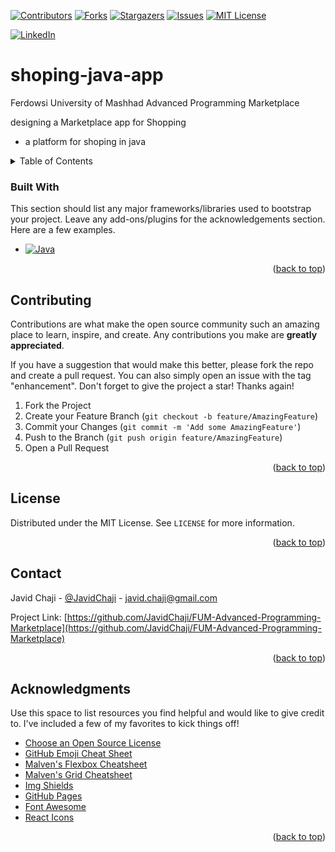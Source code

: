 <a name="readme-top"></a>


[![Contributors][contributors-shield]][contributors-url]
[![Forks][forks-shield]][forks-url]
[![Stargazers][stars-shield]][stars-url]
[![Issues][issues-shield]][issues-url]
[![MIT License][license-shield]][license-url]



[![LinkedIn][linkedin-shield]][javid-linkedin-url]

# shoping-java-app

Ferdowsi University of Mashhad Advanced Programming Marketplace

designing a Marketplace app for Shopping 
  - a platform for shoping in java



<!-- TABLE OF CONTENTS -->
<details>
  <summary>Table of Contents</summary>
  <ol>
    <li>
      <a href="#about-the-project">About The Project</a>
      <ul>
        <li><a href="#built-with">Built With</a></li>
      </ul>
    </li>
    <li>
      <a href="#getting-started">Getting Started</a>
      <ul>
        <li><a href="#prerequisites">Prerequisites</a></li>
        <li><a href="#installation">Installation</a></li>
      </ul>
    </li>
    <li><a href="#usage">Usage</a></li>
    <li><a href="#roadmap">Roadmap</a></li>
    <li><a href="#contributing">Contributing</a></li>
    <li><a href="#license">License</a></li>
    <li><a href="#contact">Contact</a></li>
    <li><a href="#acknowledgments">Acknowledgments</a></li>
  </ol>
</details>






### Built With

This section should list any major frameworks/libraries used to bootstrap your project. Leave any add-ons/plugins for the acknowledgements section. Here are a few examples.

* [![Java][Java.com]][Java-url]

<p align="right">(<a href="#readme-top">back to top</a>)</p>






<!-- CONTRIBUTING -->
## Contributing

Contributions are what make the open source community such an amazing place to learn, inspire, and create. Any contributions you make are **greatly appreciated**.

If you have a suggestion that would make this better, please fork the repo and create a pull request. You can also simply open an issue with the tag "enhancement".
Don't forget to give the project a star! Thanks again!

1. Fork the Project
2. Create your Feature Branch (`git checkout -b feature/AmazingFeature`)
3. Commit your Changes (`git commit -m 'Add some AmazingFeature'`)
4. Push to the Branch (`git push origin feature/AmazingFeature`)
5. Open a Pull Request

<p align="right">(<a href="#readme-top">back to top</a>)</p>




<!-- LICENSE -->
## License

Distributed under the MIT License. See `LICENSE` for more information.

<p align="right">(<a href="#readme-top">back to top</a>)</p>



<!-- CONTACT -->
## Contact

Javid Chaji - [@JavidChaji](https://x.com/JavidChaji) - javid.chaji@gmail.com

Project Link: [https://github.com/JavidChaji/FUM-Advanced-Programming-Marketplace](https://github.com/JavidChaji/FUM-Advanced-Programming-Marketplace)

<p align="right">(<a href="#readme-top">back to top</a>)</p>



<!-- ACKNOWLEDGMENTS -->
## Acknowledgments

Use this space to list resources you find helpful and would like to give credit to. I've included a few of my favorites to kick things off!

* [Choose an Open Source License](https://choosealicense.com)
* [GitHub Emoji Cheat Sheet](https://www.webpagefx.com/tools/emoji-cheat-sheet)
* [Malven's Flexbox Cheatsheet](https://flexbox.malven.co/)
* [Malven's Grid Cheatsheet](https://grid.malven.co/)
* [Img Shields](https://shields.io)
* [GitHub Pages](https://pages.github.com)
* [Font Awesome](https://fontawesome.com)
* [React Icons](https://react-icons.github.io/react-icons/search)

<p align="right">(<a href="#readme-top">back to top</a>)</p>




<!-- MARKDOWN LINKS & IMAGES -->
<!-- https://www.markdownguide.org/basic-syntax/#reference-style-links -->
<!-- https://ileriayo.github.io/markdown-badges/ -->

<!-- Contributors -->
[contributors-shield]: https://img.shields.io/github/contributors/JavidChaji/FUM-Advanced-Programming-Marketplace.svg?style=for-the-badge

[contributors-url]: https://github.com/JavidChaji/FUM-Advanced-Programming-Marketplace/graphs/contributors

<!-- Forks -->
[forks-shield]: https://img.shields.io/github/forks/JavidChaji/FUM-Advanced-Programming-Marketplace.svg?style=for-the-badge

[forks-url]: https://github.com/JavidChaji/FUM-Advanced-Programming-Marketplace/network/members


<!-- Stars -->
[stars-shield]: https://img.shields.io/github/stars/JavidChaji/FUM-Advanced-Programming-Marketplace.svg?style=for-the-badge

[stars-url]: https://github.com/JavidChaji/FUM-Advanced-Programming-Marketplace/stargazers


<!-- Issues -->
[issues-shield]: https://img.shields.io/github/issues/JavidChaji/FUM-Advanced-Programming-Marketplace.svg?style=for-the-badge

[issues-url]: https://github.com/JavidChaji/FUM-Advanced-Programming-Marketplace/issues


<!-- License -->
[license-shield]: https://img.shields.io/github/license/JavidChaji/FUM-Advanced-Programming-Marketplace.svg?style=for-the-badge

[license-url]: https://github.com/JavidChaji/FUM-Advanced-Programming-Marketplace/blob/master/LICENSE


<!-- Linkedin -->
[linkedin-shield]: https://img.shields.io/badge/linkedin-%230077B5.svg?style=for-the-badge&logo=linkedin&logoColor=white

[javid-linkedin-url]: https://linkedin.com/in/javidchaji


[Java.com]: https://img.shields.io/badge/Java-000000?style=for-the-badge&logo=OpenJDK&logoColor=white
[Java-url]: https://www.java.com

